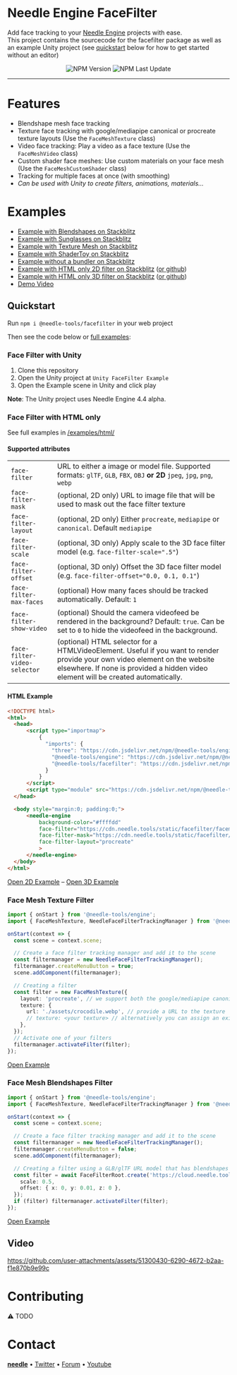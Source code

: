# Needle Engine FaceFilter

Add face tracking to your [Needle Engine](https://needle.tools) projects with ease.  
This project contains the sourcecode for the facefilter package as well as an example Unity project (see [quickstart](#quickstart) below for how to get started without an editor)


<p align="center">
<img alt="NPM Version" src="https://img.shields.io/npm/v/@needle-tools/facefilter">
<img alt="NPM Last Update" src="https://img.shields.io/npm/last-update/@needle-tools/facefilter">
</p>



---



# Features
- Blendshape mesh face tracking
- Texture face tracking with google/mediapipe canonical or procreate texture layouts (Use the `FaceMeshTexture` class)
- Video face tracking: Play a video as a face texture (Use the `FaceMeshVideo` class)
- Custom shader face meshes: Use custom materials on your face mesh (Use the `FaceMeshCustomShader` class)
- Tracking for multiple faces at once (with smoothing)
- *Can be used with Unity to create filters, animations, materials...*


# Examples
- [Example with Blendshapes on Stackblitz](https://stackblitz.com/edit/needle-engine-facefilter-blendshapes?file=src%2Fmain.ts)
- [Example with Sunglasses on Stackblitz](https://stackblitz.com/edit/needle-engine-facefilter-glasses?file=src%2Fmain.ts)
- [Example with Texture Mesh on Stackblitz](https://stackblitz.com/edit/needle-engine-facefilter)
- [Example with ShaderToy on Stackblitz](https://stackblitz.com/edit/needle-engine-shadertoy-facefilter)
- [Example without a bundler on Stackblitz](https://stackblitz.com/edit/needle-engine-facefilter-html?file=index.html)
- [Example with HTML only 2D filter on Stackblitz](https://stackblitz.com/edit/needle-engine-facefilter-html-only?file=index.html) ([or github](https://github.com/needle-engine/facefilter/blob/main/package/examples/html/index.html))
- [Example with HTML only 3D filter on Stackblitz](https://stackblitz.com/edit/needle-engine-facefilter-html-only-3d?file=index.html) ([or github](https://github.com/needle-engine/facefilter/blob/main/package/examples/html/model.html))
- [Demo Video](https://github.com/user-attachments/assets/51300430-6290-4672-b2aa-f1e870b9e99c)


## Quickstart

Run `npm i @needle-tools/facefilter` in your web project   

Then see the code below or [full examples](#examples):


### Face Filter with Unity
1) Clone this repository
2) Open the Unity project at `Unity FaceFilter Example`
3) Open the Example scene in Unity and click play

**Note**: The Unity project uses Needle Engine 4.4 alpha.


### Face Filter with HTML only

See full examples in [/examples/html/](/package/examples/)   

#### Supported attributes

| | |
| -- | -- |
| `face-filter` | URL to either a image or model file. Supported formats: `glTF`, `GLB`, `FBX`, `OBJ` **or 2D** `jpeg`, `jpg`, `png`, `webp` |
| `face-filter-mask` | (optional, 2D only) URL to image file that will be used to mask out the face filter texture
| `face-filter-layout` | (optional, 2D only) Either `procreate`, `mediapipe` or `canonical`. Default `mediapipe`
| `face-filter-scale` | (optional, 3D only) Apply scale to the 3D face filter model (e.g. `face-filter-scale=".5"`)
| `face-filter-offset` | (optional, 3D only) Offset the 3D face filter model (e.g. `face-filter-offset="0.0, 0.1, 0.1"`)
| `face-filter-max-faces` | (optional) How many faces should be tracked automatically. Default: `1`
| `face-filter-show-video` | (optional) Should the camera videofeed be rendered in the background? Default: `true`. Can be set to `0` to hide the videofeed in the background.
| `face-filter-video-selector` | (optional) HTML selector for a HTMLVideoElement. Useful if you want to render provide your own video element on the website elsewhere. If none is provided a hidden video element will be created automatically. 


#### HTML Example
```html
<!DOCTYPE html>
<html>
  <head>
      <script type="importmap">
          {
            "imports": {
              "three": "https://cdn.jsdelivr.net/npm/@needle-tools/engine@4.4.0-alpha.5/dist/three.min.js",
              "@needle-tools/engine": "https://cdn.jsdelivr.net/npm/@needle-tools/engine@4.4.0-alpha.5/dist/needle-engine.min.js",
              "@needle-tools/facefilter": "https://cdn.jsdelivr.net/npm/@needle-tools/facefilter/dist/facefilter.min.js"
            }
          }
      </script>
      <script type="module" src="https://cdn.jsdelivr.net/npm/@needle-tools/facefilter/dist/facefilter.min.js"></script>
  </head>

  <body style="margin:0; padding:0;">
      <needle-engine
          background-color="#ffffdd"
          face-filter="https://cdn.needle.tools/static/facefilter/facemask-template-procreate.webp"
          face-filter-mask="https://cdn.needle.tools/static/facefilter/facemask-occlusion-procreate.webp"
          face-filter-layout="procreate"
          >
      </needle-engine>
  </body>
</html>
```
[Open 2D Example](https://stackblitz.com/edit/needle-engine-facefilter-html-only?file=index.html) – 
[Open 3D Example](https://stackblitz.com/edit/needle-engine-facefilter-html-only-3d?file=index.html)



### Face Mesh Texture Filter


```ts
import { onStart } from '@needle-tools/engine';
import { FaceMeshTexture, NeedleFaceFilterTrackingManager } from '@needle-tools/facefilter';

onStart(context => {
  const scene = context.scene;

  // Create a face filter tracking manager and add it to the scene
  const filtermanager = new NeedleFaceFilterTrackingManager();
  filtermanager.createMenuButton = true;
  scene.addComponent(filtermanager);

  // Creating a filter
  const filter = new FaceMeshTexture({
    layout: 'procreate', // we support both the google/mediapipe canonical layout and procreate/arkit layouts
    texture: {
      url: './assets/crocodile.webp', // provide a URL to the texture
      // texture: <your texture> // alternatively you can assign an existing texture directly
    },
  });
  // Activate one of your filters
  filtermanager.activateFilter(filter);
});
```
[Open Example](https://stackblitz.com/edit/needle-engine-facefilter)



### Face Mesh Blendshapes Filter


```ts
import { onStart } from '@needle-tools/engine';
import { FaceMeshTexture, NeedleFaceFilterTrackingManager } from '@needle-tools/facefilter';

onStart(context => {
  const scene = context.scene;

  // Create a face filter tracking manager and add it to the scene
  const filtermanager = new NeedleFaceFilterTrackingManager();
  filtermanager.createMenuButton = false;
  scene.addComponent(filtermanager);

  // Creating a filter using a GLB/glTF URL model that has blendshapes
  const filter = await FaceFilterRoot.create('https://cloud.needle.tools/-/assets/Z23hmXBZWllze-ZWllze/file', {
    scale: 0.5,
    offset: { x: 0, y: 0.01, z: 0 },
  });
  if (filter) filtermanager.activateFilter(filter);
});
  ```
[Open Example](https://stackblitz.com/edit/needle-engine-facefilter-blendshapes?file=src%2Fmain.ts)


## Video

https://github.com/user-attachments/assets/51300430-6290-4672-b2aa-f1e870b9e99c



# Contributing

⚠️ TODO


# Contact

<b>[needle](https://needle.tools)</b> •
[Twitter](https://twitter.com/NeedleTools) •
[Forum](https://forum.needle.tools) •
[Youtube](https://www.youtube.com/@needle-tools)
